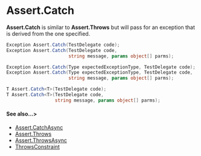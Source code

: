 # Assert.Catch


**Assert.Catch** is similar to **Assert.Throws** but will pass for an exception
that is derived from the one specified.

```csharp
Exception Assert.Catch(TestDelegate code);
Exception Assert.Catch(TestDelegate code,
                       string message, params object[] parms);

Exception Assert.Catch(Type expectedExceptionType, TestDelegate code);
Exception Assert.Catch(Type expectedExceptionType, TestDelegate code,
                       string message, params object[] parms);

T Assert.Catch<T>(TestDelegate code);
T Assert.Catch<T>(TestDelegate code,
                  string message, params object[] parms);
```

#### See also...>
 * [Assert.CatchAsync](Assert.CatchAsync.md)
 * [Assert.Throws](Assert.Throws.md)
 * [Assert.ThrowsAsync](Assert.ThrowsAsync.md)
 * [ThrowsConstraint](xref:ThrowsConstraint)
